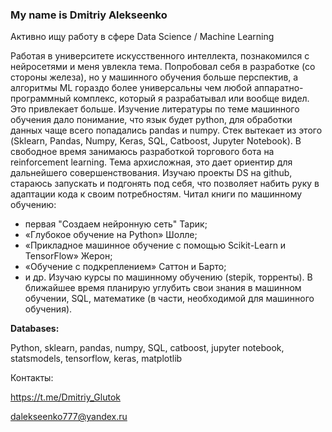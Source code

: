 <!--
**Glutok/Glutok** is a ✨ _special_ ✨ repository because its `README.md` (this file) appears on your GitHub profile.

Here are some ideas to get you started:

- 🔭 I’m currently working on ...
- 🌱 I’m currently learning ...
- 👯 I’m looking to collaborate on ...
- 🤔 I’m looking for help with ...
- 💬 Ask me about ...
- 📫 How to reach me: ...
- 😄 Pronouns: ...
- ⚡ Fun fact: ...
-->

### My name is Dmitriy Alekseenko

Активно ищу работу в сфере Data Science / Machine Learning

Работая в университете искусственного интеллекта, познакомился с нейросетями и меня увлекла тема. Попробовал себя в разработке (со стороны железа), но у машинного обучения больше перспектив, а алгоритмы ML гораздо более универсальны чем любой аппаратно-программный комплекс, который я разрабатывал или вообще видел. Это привлекает больше. Изучение литературы по теме машинного обучения дало понимание, что язык будет python, для обработки данных чаще всего попадались pandas и numpy.
Стек вытекает из этого (Sklearn, Pandas, Numpy, Keras, SQL, Catboost, Jupyter Notebook).
В свободное время занимаюсь разработкой торгового бота на reinforcement learning. Тема архисложная, это дает ориентир для дальнейшего совершенствования.
Изучаю проекты DS на github, стараюсь запускать и подгонять под себя, что позволяет набить руку в адаптации кода к своим потребностям.
Читал книги по машинному обучению:
- первая "Создаем нейронную сеть" Тарик;
- «Глубокое обучение на Python» Шолле;
- «Прикладное машинное обучение с помощью Scikit-Learn и TensorFlow» Жерон;
- «Обучение с подкреплением» Саттон и Барто;
- и др.
Изучаю курсы по машинному обучению (stepik, торренты).
В ближайшее время планирую углубить свои знания в машинном обучении, SQL, математике (в части, необходимой для машинного обучения).

**Databases:**

Python, sklearn, pandas, numpy, SQL, catboost, jupyter notebook, statsmodels, tensorflow, keras, matplotlib

Контакты:

https://t.me/Dmitriy_Glutok

dalekseenko777@yandex.ru

